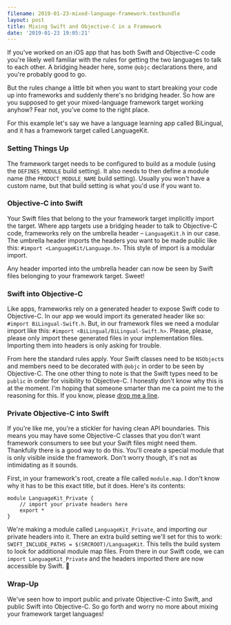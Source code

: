 ```yaml
---
filename: 2019-01-23-mixed-language-framework.textbundle
layout: post
title: Mixing Swift and Objective-C in a Framework
date: '2019-01-23 19:05:21'
---
```

If you've worked on an iOS app that has both Swift and Objective-C code you're likely well familiar with the rules for getting the two languages to talk to each other. A bridging header here, some `@objc` declarations there, and you're probably good to go.

But the rules change a little bit when you want to start breaking your code up into frameworks and suddenly there's no bridging header. So how are you supposed to get your mixed-language framework target working anyhow? Fear not, you've come to the right place.

For this example let's say we have a language learning app called BiLingual, and it has a framework target called LanguageKit.

### Setting Things Up
The framework target needs to be configured to build as a module (using the `DEFINES_MODULE` build setting). It also needs to then define a module name (the `PRODUCT_MODULE_NAME` build setting). Usually you won't have a custom name, but that build setting is what you'd use if you want to.

### Objective-C into Swift
Your Swift files that belong to the your framework target implicitly import the target. Where app targets use a bridging header to talk to Objective-C code, frameworks rely on the umbrella header – `LanguageKit.h` in our case. The umbrella header imports the headers you want to be made public like this: `#import <LanguageKit/Language.h>`. This style of import is a modular import.

Any header imported into the umbrella header can now be seen by Swift files belonging to your framework target. Sweet!

### Swift into Objective-C
Like apps, frameworks rely on a generated header to expose Swift code to Objective-C. In our app we would import its generated header like so: `#import BiLingual-Swift.h`. But, in our framework files we need a modular import like this: `#import <BiLingual/BiLingual-Swift.h>`. Please, please, please only import these generated files in your implementation files. Importing them into headers is only asking for trouble.

From here the standard rules apply. Your Swift classes need to be `NSObject`s and members need to be decorated with `@objc` in order to be seen by Objective-C. The one other thing to note is that the Swift types need to be `public` in order for visibility to Objective-C. I honestly don't know why this is at the moment. I'm hoping that someone smarter than me ca point me to the reasoning for this. If you know, please [drop me a line](https://jsorge.net/about).

### Private Objective-C into Swift
If you're like me, you're a stickler for having clean API boundaries. This means you may have some Objective-C classes that you don't want framework consumers to see but your Swift files might need them. Thankfully there is a good way to do this. You'll create a special module that is only visible inside the framework. Don't worry though, it's not as intimidating as it sounds.

First, in your framework's root, create a file called `module.map`. I don't know why it has to be this exact title, but it does. Here's its contents:

```
module LanguageKit_Private {
    // import your private headers here
    export *
}
```

We're making a module called `LanguageKit_Private`, and importing our private headers into it. There an extra build setting we'll set for this to work: `SWIFT_INCLUDE_PATHS = $(SRCROOT)/LanguageKit`. This tells the build system to look for additional module map files. From there in our Swift code, we can `import LanguageKit_Private` and the headers imported there are now accessible by Swift. 🎉

### Wrap-Up
We've seen how to import public and private Objective-C into Swift, and public Swift into Objective-C. So go forth and worry no more about mixing your framework target languages!
